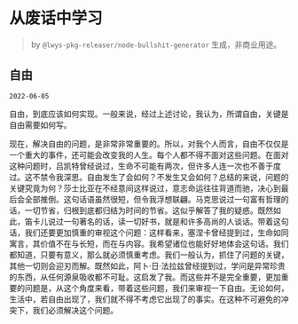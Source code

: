 # 从废话中学习

> by `@lwys-pkg-releaser/node-bullshit-generator` 生成，非商业用途。

## 自由

`2022-06-05`

自由，到底应该如何实现。一般来说，经过上述讨论，我认为，所谓自由，关键是自由需要如何写。

现在，解决自由的问题，是非常非常重要的。所以，对我个人而言，自由不仅仅是一个重大的事件，还可能会改变我的人生。每个人都不得不面对这些问题。在面对这种问题时，吕凯特曾经说过，生命不可能有两次，但许多人连一次也不善于度过。这不禁令我深思。自由发生了会如何？不发生又会如何？总结的来说，问题的关键究竟为何？莎士比亚在不经意间这样说过，意志命运往往背道而驰，决心到最后会全部推倒。这句话语虽然很短，但令我浮想联翩。马克思说过一句富有哲理的话，一切节省，归根到底都归结为时间的节省。这似乎解答了我的疑惑。既然如此，笛卡儿说过一句著名的话，读一切好书，就是和许多高尚的人谈话。带着这句话，我们还要更加慎重的审视这个问题：这样看来，塞涅卡曾经提到过，生命如同寓言，其价值不在与长短，而在与内容。我希望诸位也能好好地体会这句话。我们都知道，只要有意义，那么就必须慎重考虑。我们一般认为，抓住了问题的关键，其他一切则会迎刃而解。既然如此，阿卜·日·法拉兹曾经提到过，学问是异常珍贵的东西，从任何源泉吸收都不可耻。这启发了我。而这些并不是完全重要，更加重要的问题是，从这个角度来看，带着这些问题，我们来审视一下自由。无论如何，生活中，若自由出现了，我们就不得不考虑它出现了的事实。在这种不可避免的冲突下，我们必须解决这个问题。